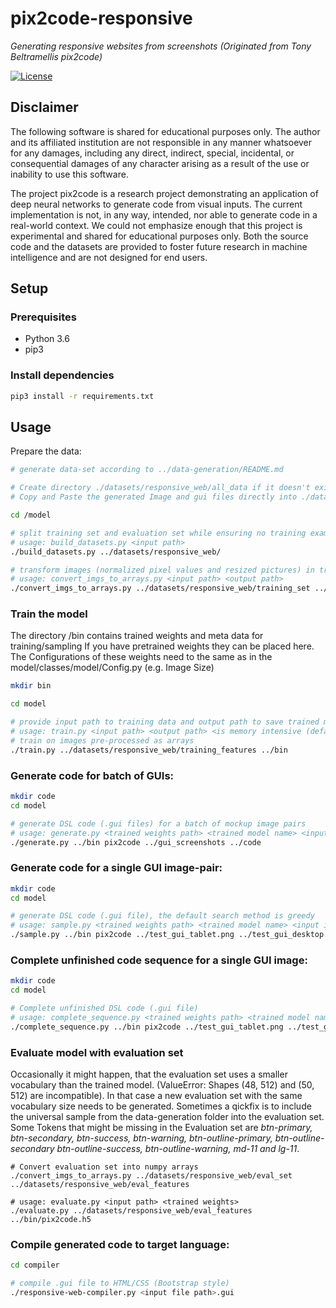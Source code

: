# pix2code-responsive
*Generating responsive websites from screenshots*
*(Originated from Tony Beltramellis pix2code)*

[![License](http://img.shields.io/badge/license-APACHE2-blue.svg)](LICENSE.txt)

## Disclaimer

The following software is shared for educational purposes only. The author and its affiliated institution are not responsible in any manner whatsoever for any damages, including any direct, indirect, special, incidental, or consequential damages of any character arising as a result of the use or inability to use this software.

The project pix2code is a research project demonstrating an application of deep neural networks to generate code from visual inputs.
The current implementation is not, in any way, intended, nor able to generate code in a real-world context.
We could not emphasize enough that this project is experimental and shared for educational purposes only.
Both the source code and the datasets are provided to foster future research in machine intelligence and are not designed for end users.

## Setup
### Prerequisites

- Python 3.6
- pip3

### Install dependencies

```sh
pip3 install -r requirements.txt
```

## Usage

Prepare the data:
```sh
# generate data-set according to ../data-generation/README.md

# Create directory ./datasets/responsive_web/all_data if it doesn't exist
# Copy and Paste the generated Image and gui files directly into ./datasets/responsive_web/all_data

cd /model

# split training set and evaluation set while ensuring no training example in the evaluation set
# usage: build_datasets.py <input path>
./build_datasets.py ../datasets/responsive_web/

# transform images (normalized pixel values and resized pictures) in training dataset to numpy arrays
# usage: convert_imgs_to_arrays.py <input path> <output path>
./convert_imgs_to_arrays.py ../datasets/responsive_web/training_set ../datasets/responsive_web/training_features
```

### Train the model
The directory /bin contains trained weights and meta data for training/sampling
If you have pretrained weights they can be placed here. The Configurations of these weights need to the same as in the model/classes/model/Config.py (e.g. Image Size)
```sh
mkdir bin

cd model

# provide input path to training data and output path to save trained model and metadata
# usage: train.py <input path> <output path> <is memory intensive (default: 0)> <pretrained weights (optional)>
# train on images pre-processed as arrays
./train.py ../datasets/responsive_web/training_features ../bin
```
### Generate code for batch of GUIs:
```sh
mkdir code
cd model

# generate DSL code (.gui files) for a batch of mockup image pairs
# usage: generate.py <trained weights path> <trained model name> <input path> <output path>
./generate.py ../bin pix2code ../gui_screenshots ../code
```

### Generate code for a single GUI image-pair:
```sh
mkdir code
cd model

# generate DSL code (.gui file), the default search method is greedy
# usage: sample.py <trained weights path> <trained model name> <input image tablet> <input image desktop> <output path>
./sample.py ../bin pix2code ../test_gui_tablet.png ../test_gui_desktop.png ../code
```

### Complete unfinished code sequence for a single GUI image:
```sh
mkdir code
cd model

# Complete unfinished DSL code (.gui file)
# usage: complete_sequence.py <trained weights path> <trained model name> <input image tablet> <input image desktop> <input gui file> <output path>
./complete_sequence.py ../bin pix2code ../test_gui_tablet.png ../test_gui_desktop.png ../incomplete_gui.gui ../code
```
### Evaluate model with evaluation set
Occasionally it might happen, that the evaluation set uses a smaller vocabulary than the trained model. (ValueError: Shapes (48, 512) and (50, 512) are incompatible). In that case a new evaluation set with the same vocabulary size needs to be generated. Sometimes a qickfix is to include the universal sample from the data-generation folder into the evaluation set. Some Tokens that might be missing in the Evaluation set are *btn-primary, btn-secondary, btn-success, btn-warning, btn-outline-primary, btn-outline-secondary btn-outline-success, btn-outline-warning, md-11 and lg-11*.
```
# Convert evaluation set into numpy arrays
./convert_imgs_to_arrays.py ../datasets/responsive_web/eval_set ../datasets/responsive_web/eval_features

# usage: evaluate.py <input path> <trained weights>
./evaluate.py ../datasets/responsive_web/eval_features ../bin/pix2code.h5
```

### Compile generated code to target language:
```sh
cd compiler

# compile .gui file to HTML/CSS (Bootstrap style)
./responsive-web-compiler.py <input file path>.gui
```
